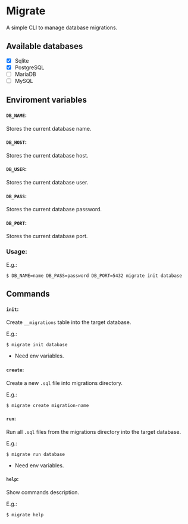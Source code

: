 # Migrate

A simple CLI to manage database migrations.

## Available databases

- [x] Sqlite
- [x] PostgreSQL
- [ ] MariaDB
- [ ] MySQL

## Enviroment variables

#### `DB_NAME`:

Stores the current database name.

#### `DB_HOST`:

Stores the current database host.

#### `DB_USER`:

Stores the current database user.

#### `DB_PASS`:

Stores the current database password.

#### `DB_PORT`:

Stores the current database port.

### Usage:

E.g.:

```shell
$ DB_NAME=name DB_PASS=password DB_PORT=5432 migrate init database
```

## Commands

#### `init`:

Create `__migrations` table into the target database.

E.g.:

```shell
$ migrate init database
```

- Need env variables.

#### `create`:

Create a new `.sql` file into migrations directory.

E.g.:

```shell
$ migrate create migration-name
```

#### `run`:

Run all `.sql` files from the migrations directory into the target database.

E.g.:

```shell
$ migrate run database
```

- Need env variables.

#### `help`:

Show commands description.

E.g.:

```shell
$ migrate help
```
